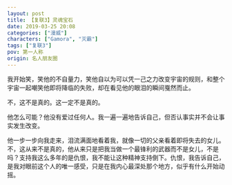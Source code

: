 ```yaml
---
layout: post
title: 【复联3】灵魂宝石
date: 2019-03-25 20:08
categories: ["漫威"]
characters: ["Gamora", "灭霸"]
tags: ["复联3"]
pov: 第一人称
origin: 名人朋友圈
---
```


我开始笑，笑他的不自量力，笑他自以为可以凭一己之力改变宇宙的规则，和整个宇宙一起嘲笑他即将降临的失败，却在看见他的眼泪的瞬间戛然而止。

不，这不是真的。这一定不是真的。

他怎么可能？他没有爱过任何人。我一遍一遍地告诉自己，但否认事实并不会让事实发生改变。

他一步一步向我走来，泪流满面地看着我，就像一切的父亲看着即将失去的女儿。不，这从来不是真的，他从来只是把我当做一个最锋利的武器而不是女儿，不是吗？支持我这么多年的是仇恨，我不能让这种精神支持倒下。仇恨，我告诉自己，是我对眼前这个人的唯一感受，只是在我内心最深处那个地方，似乎有什么开始动摇。
